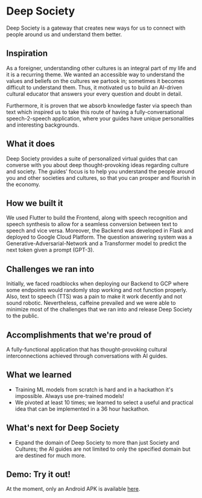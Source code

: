# Deep Society
 Deep Society is a gateway that creates new ways for us to connect with people around us and understand them better.
 
## Inspiration
As a foreigner, understanding other cultures is an integral part of my life and it is a recurring theme. We wanted an accessible way to understand the values and beliefs on the cultures we partook in; sometimes it becomes difficult to understand them. Thus, it motivated us to build an AI-driven cultural educator that answers your every question and doubt in detail.

Furthermore, it is proven that we absorb knowledge faster via speech than text which inspired us to take this route of having a fully-conversational speech-2-speech application, where your guides have unique personalities and interesting backgrounds.

## What it does
Deep Society provides a suite of personalized virtual guides that can converse with you about deep thought-provoking ideas regarding culture and society. The guides' focus is to help you understand the people around you and other societies and cultures, so that you can prosper and flourish in the economy.

## How we built it
We used Flutter to build the Frontend, along with speech recognition and speech synthesis to allow for a seamless conversion between text to speech and vice versa. Moreover, the Backend was developed in Flask and deployed to Google Cloud Platform. The question answering system was a Generative-Adversarial-Network and a Transformer model to predict the next token given a prompt (GPT-3).

## Challenges we ran into
Initially, we faced roadblocks when deploying our Backend to GCP where some endpoints would randomly stop working and not function properly. Also, text to speech (TTS) was a pain to make it work decently and not sound robotic. Nevertheless, caffeine prevailed and we were able to minimize most of the challenges that we ran into and release Deep Society to the public.

## Accomplishments that we're proud of
A fully-functional application that has thought-provoking cultural interconnections achieved through conversations with AI guides.

## What we learned
- Training ML models from scratch is hard and in a hackathon it's impossible. Always use pre-trained models!
- We pivoted at least 10 times; we learned to select a useful and practical idea that can be implemented in a 36 hour hackathon.

## What's next for Deep Society
- Expand the domain of Deep Society to more than just Society and Cultures; the AI guides are not limited to only the specified domain but are destined for much more.

## Demo: Try it out!
At the moment, only an Android APK is available [here](https://github.com/Sanavesa/DeepSociety/releases/tag/release).
